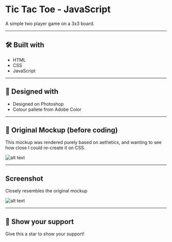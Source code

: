 # Tic Tac Toe - JavaScript
A simple two player game on a 3x3 board.
***

## 🛠️ Built with
- HTML
- CSS
- JavaScript

***
## 🎨 Designed with
- Designed on Photoshop
- Colour pallete from Adobe Color

***
## 🌱 Original Mockup (before coding)
This mockup was rendered purely based on aethetics, and wanting to see how close I could re-create it on CSS.

![alt text](tictactoe/tictactoe-mockup-main.jpg)

***

## Screenshot
Closely resembles the original mockup

![alt text](tictactoe/tictactoe-screenshot.jpg)

***

## 🌟 Show your support
Give this a star to show your support!